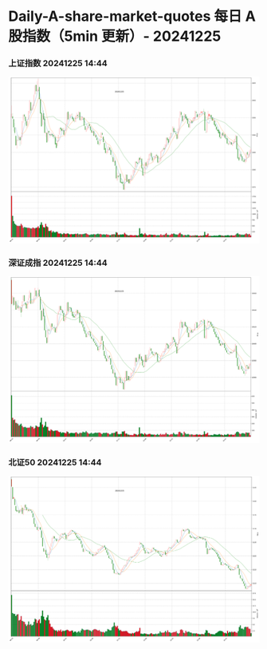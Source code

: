
# Daily-A-share-market-quotes 每日 A 股指数（5min 更新）- 20241225

### 上证指数 20241225 14:44
![](./fig/2024/12/20241225-sh000001.png)

### 深证成指 20241225 14:44
![](./fig/2024/12/20241225-sz399001.png)

### 北证50 20241225 14:44
![](./fig/2024/12/20241225-bj899050.png)
